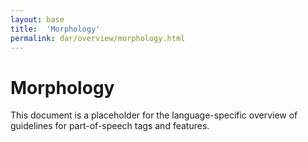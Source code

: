 ```yaml
---
layout: base
title:  'Morphology'
permalink: dar/overview/morphology.html
---
```


# Morphology

This document is a placeholder for the language-specific overview of
guidelines for part-of-speech tags and features.
